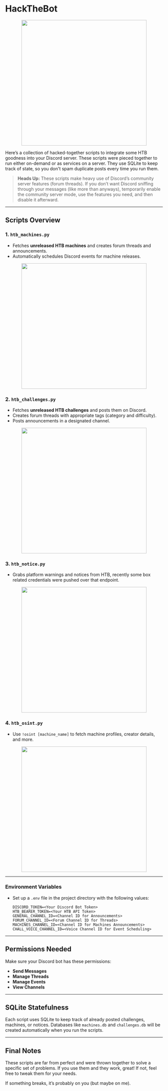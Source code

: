# HackTheBot

<p align="center">
    <img src="https://github.com/user-attachments/assets/2a153c5d-791b-473c-9062-488b535a60be" width="400">


Here’s a collection of hacked-together scripts to integrate some HTB goodness into your Discord server. These scripts were pieced together to run either on-demand or as services on a server. They use SQLite to keep track of state, so you don't spam duplicate posts every time you run them.

> **Heads Up:** These scripts make heavy use of Discord’s community server features (forum threads). If you don’t want Discord sniffing through your messages (like more than anyways), temporarily enable the community server mode, use the features you need, and then disable it afterward.

---

## Scripts Overview
### 1. **`htb_machines.py`**
   - Fetches **unreleased HTB machines** and creates forum threads and announcements.
   - Automatically schedules Discord events for machine releases.
<p align="center">
    <img src="https://github.com/user-attachments/assets/5be698ef-12b8-4b49-8c87-787573497b54" width="400">



### 2. **`htb_challenges.py`**
   - Fetches **unreleased HTB challenges** and posts them on Discord.
   - Creates forum threads with appropriate tags (category and difficulty).
   - Posts announcements in a designated channel.
<p align="center">
    <img src="https://github.com/user-attachments/assets/ac95fee3-84c7-418b-b104-6fdfd052ce6e" width="400">
     


### 3. **`htb_notice.py`**
   - Grabs platform warnings and notices from HTB, recently some box related credentials were pushed over that endpoint.
<p align="center">
    <img src="https://github.com/user-attachments/assets/11c8052b-173d-4ad4-bfbc-eac71fe44d00" width="400">
  

### 4. **`htb_osint.py`**
   - Use `!osint [machine_name]` to fetch machine profiles, creator details, and more.

<p align="center">
    <img src="https://github.com/user-attachments/assets/c78db559-af5b-4bcc-a8df-7109ad350845" width="400">

---


###  Environment Variables
   - Set up a `.env` file in the project directory with the following values:
     ```
     DISCORD_TOKEN=<Your Discord Bot Token>
     HTB_BEARER_TOKEN=<Your HTB API Token>
     GENERAL_CHANNEL_ID=<Channel ID for Announcements>
     FORUM_CHANNEL_ID=<Forum Channel ID for Threads>
     MACHINES_CHANNEL_ID=<Channel ID for Machines Announcements>
     CHALL_VOICE_CHANNEL_ID=<Voice Channel ID for Event Scheduling>
     ```

---


## Permissions Needed

Make sure your Discord bot has these permissions:
- **Send Messages**
- **Manage Threads**
- **Manage Events**
- **View Channels**

---

## SQLite Statefulness

Each script uses SQLite to keep track of already posted challenges, machines, or notices. Databases like `machines.db` and `challenges.db` will be created automatically when you run the scripts.

---

## Final Notes

These scripts are far from perfect and were thrown together to solve a specific set of problems. If you use them and they work, great! If not, feel free to tweak them for your needs.

If something breaks, it’s probably on you (but maybe on me).
